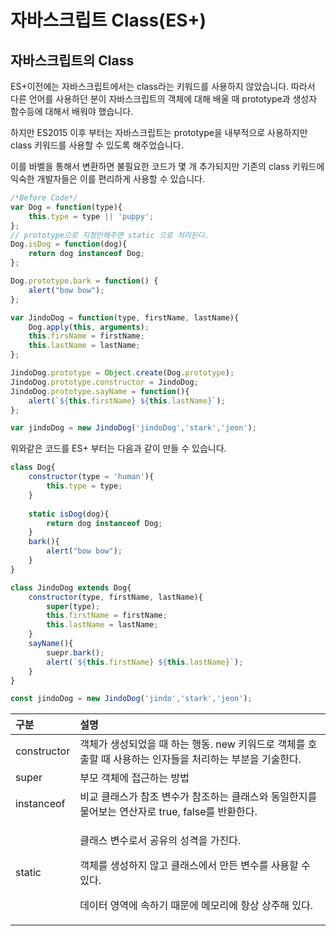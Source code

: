 # 자바스크립트 Class\(ES+\)

## 자바스크립트의 Class

 ES+이전에는 자바스크립트에서는 class라는 키워드를 사용하지 않았습니다. 따라서 다른 언어를 사용하던 분이 자바스크립트의 객체에 대해 배울 때 prototype과 생성자 함수등에 대해서 배워야 했습니다.

 하지만 ES2015 이후 부터는 자바스크립트는 prototype을 내부적으로 사용하지만 class 키워드를 사용할 수 있도록 해주었습니다. 

 이를 바벨을 통해서 변환하면 불필요한 코드가 몇 개 추가되지만 기존의 class 키워드에 익숙한 개발자들은 이를 편리하게 사용할 수 있습니다.

```javascript
/*Before Code*/
var Dog = function(type){
    this.type = type || 'puppy';
};
// prototype으로 지정안해주면 static 으로 처리된다.
Dog.isDog = function(dog){
    return dog instanceof Dog;
};

Dog.prototype.bark = function() {
    alert("bow bow");
};

var JindoDog = function(type, firstName, lastName){
    Dog.apply(this, arguments);
    this.firsName = firstName;
    this.lastName = lastName;
};

JindoDog.prototype = Object.create(Dog.prototype);
JindoDog.prototype.constructor = JindoDog;
JindoDog.prototype.sayName = function(){
    alert(`${this.firstName} ${this.lastName}`);
};

var jindoDog = new JindoDog('jindoDog','stark','jeon');
```

 위와같은 코드를 ES+ 부터는 다음과 같이 만들 수 있습니다.

```javascript
class Dog{
    constructor(type = 'human'){
        this.type = type; 
    }
    
    static isDog(dog){
        return dog instanceof Dog;
    }
    bark(){
        alert("bow bow");
    }
}

class JindoDog extends Dog{
    constructor(type, firstName, lastName){
        super(type);
        this.firstName = firstName;
        this.lastName = lastName;
    }
    sayName(){
        suepr.bark();
        alert(`${this.firstName} ${this.lastName}`);
    }
}

const jindoDog = new JindoDog('jindo','stark','jeon');
```

<table>
  <thead>
    <tr>
      <th style="text-align:left">&#xAD6C;&#xBD84;</th>
      <th style="text-align:left">&#xC124;&#xBA85;</th>
    </tr>
  </thead>
  <tbody>
    <tr>
      <td style="text-align:left">constructor</td>
      <td style="text-align:left">&#xAC1D;&#xCCB4;&#xAC00; &#xC0DD;&#xC131;&#xB418;&#xC5C8;&#xC744; &#xB54C;
        &#xD558;&#xB294; &#xD589;&#xB3D9;. new &#xD0A4;&#xC6CC;&#xB4DC;&#xB85C;
        &#xAC1D;&#xCCB4;&#xB97C; &#xD638;&#xCD9C;&#xD560; &#xB54C; &#xC0AC;&#xC6A9;&#xD558;&#xB294;
        &#xC778;&#xC790;&#xB4E4;&#xC744; &#xCC98;&#xB9AC;&#xD558;&#xB294; &#xBD80;&#xBD84;&#xC744;
        &#xAE30;&#xC220;&#xD55C;&#xB2E4;.</td>
    </tr>
    <tr>
      <td style="text-align:left">super</td>
      <td style="text-align:left">&#xBD80;&#xBAA8; &#xAC1D;&#xCCB4;&#xC5D0; &#xC811;&#xADFC;&#xD558;&#xB294;
        &#xBC29;&#xBC95;</td>
    </tr>
    <tr>
      <td style="text-align:left">instanceof</td>
      <td style="text-align:left">&#xBE44;&#xAD50; &#xD074;&#xB798;&#xC2A4;&#xAC00; &#xCC38;&#xC870; &#xBCC0;&#xC218;&#xAC00;
        &#xCC38;&#xC870;&#xD558;&#xB294; &#xD074;&#xB798;&#xC2A4;&#xC640; &#xB3D9;&#xC77C;&#xD55C;&#xC9C0;&#xB97C;
        &#xBB3C;&#xC5B4;&#xBCF4;&#xB294; &#xC5F0;&#xC0B0;&#xC790;&#xB85C; true,
        false&#xB97C; &#xBC18;&#xD658;&#xD55C;&#xB2E4;.</td>
    </tr>
    <tr>
      <td style="text-align:left">static</td>
      <td style="text-align:left">
        <p>&#xD074;&#xB798;&#xC2A4; &#xBCC0;&#xC218;&#xB85C;&#xC11C; &#xACF5;&#xC720;&#xC758;
          &#xC131;&#xACA9;&#xC744; &#xAC00;&#xC9C4;&#xB2E4;.</p>
        <p>&#xAC1D;&#xCCB4;&#xB97C; &#xC0DD;&#xC131;&#xD558;&#xC9C0; &#xC54A;&#xACE0;
          &#xD074;&#xB798;&#xC2A4;&#xC5D0;&#xC11C; &#xB9CC;&#xB4E0; &#xBCC0;&#xC218;&#xB97C;
          &#xC0AC;&#xC6A9;&#xD560; &#xC218; &#xC788;&#xB2E4;.</p>
        <p>&#xB370;&#xC774;&#xD130; &#xC601;&#xC5ED;&#xC5D0; &#xC18D;&#xD558;&#xAE30;
          &#xB54C;&#xBB38;&#xC5D0; &#xBA54;&#xBAA8;&#xB9AC;&#xC5D0; &#xD56D;&#xC0C1;
          &#xC0C1;&#xC8FC;&#xD574; &#xC788;&#xB2E4;.</p>
      </td>
    </tr>
  </tbody>
</table>